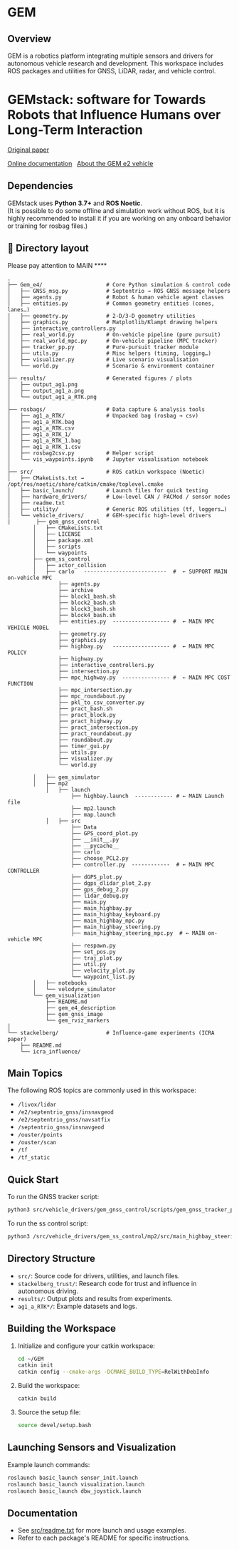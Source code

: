 # GEM

## Overview

GEM is a robotics platform integrating multiple sensors and drivers for autonomous vehicle research and development. This workspace includes ROS packages and utilities for GNSS, LiDAR, radar, and vehicle control.

# GEMstack: software for Towards Robots that Influence Humans over Long-Term Interaction

[Original paper](https://ieeexplore.ieee.org/abstract/document/10160321)

[Online documentation](https://gemstack.readthedocs.org) 
[About the GEM e2 vehicle](https://publish.illinois.edu/robotics-autonomy-resources/gem/)

## Dependencies
GEMstack uses **Python 3.7+** and **ROS Noetic**.  
(It is possible to do some offline and simulation work without ROS, but it is highly recommended to install it if you are working on any onboard behavior or training for rosbag files.)


## 📂 Directory layout
Please pay attention to MAIN ****
```text
.
├── Gem_e4/                    # Core Python simulation & control code
│   ├── GNSS_msg.py            # Septentrio → ROS GNSS message helpers
│   ├── agents.py              # Robot & human vehicle agent classes
│   ├── entities.py            # Common geometry entities (cones, lanes…)
│   ├── geometry.py            # 2-D/3-D geometry utilities
│   ├── graphics.py            # Matplotlib/Klampt drawing helpers
│   ├── interactive_controllers.py
│   ├── real_world.py          # On-vehicle pipeline (pure pursuit)
│   ├── real_world_mpc.py      # On-vehicle pipeline (MPC tracker)
│   ├── tracker_pp.py          # Pure-pursuit tracker module
│   ├── utils.py               # Misc helpers (timing, logging…)
│   ├── visualizer.py          # Live scenario visualisation
│   └── world.py               # Scenario & environment container
│
├── results/                   # Generated figures / plots
│   ├── output_ag1.png
│   ├── output_ag1_a.png
│   └── output_ag1_a_RTK.png
│
├── rosbags/                   # Data capture & analysis tools
│   ├── ag1_a_RTK/             # Unpacked bag (rosbag → csv)
│   ├── ag1_a_RTK.bag
│   ├── ag1_a_RTK.csv
│   ├── ag1_a_RTK_1/
│   ├── ag1_a_RTK_1.bag
│   ├── ag1_a_RTK_1.csv
│   ├── rosbag2csv.py          # Helper script
│   └── vis_waypoints.ipynb    # Jupyter visualisation notebook
│
├── src/                       # ROS catkin workspace (Noetic)
│   ├── CMakeLists.txt → /opt/ros/noetic/share/catkin/cmake/toplevel.cmake
│   ├── basic_launch/          # Launch files for quick testing
│   ├── hardware_drivers/      # Low-level CAN / PACMod / sensor nodes
│   ├── readme.txt
│   ├── utility/               # Generic ROS utilities (tf, loggers…)
│   └── vehicle_drivers/       # GEM-specific high-level drivers
|        ├── gem_gnss_control
        │   ├── CMakeLists.txt
        │   ├── LICENSE
        │   ├── package.xml
        │   ├── scripts
        │   └── waypoints
        ├── gem_ss_control
        │   ├── actor_collision
        │   ├── carlo   --------------------------  #  ← SUPPORT MAIN on-vehicle MPC
                ├── agents.py
                ├── archive
                ├── block1_bash.sh
                ├── block2_bash.sh
                ├── block3_bash.sh
                ├── block4_bash.sh
                ├── entities.py  ------------------ #  ← MAIN MPC VEHICLE MODEL
                ├── geometry.py
                ├── graphics.py
                ├── highbay.py   ------------------ #  ← MAIN MPC POLICY
                ├── highway.py
                ├── interactive_controllers.py
                ├── intersection.py
                ├── mpc_highway.py  --------------- #  ← MAIN MPC COST FUNCTION
                ├── mpc_intersection.py
                ├── mpc_roundabout.py
                ├── pkl_to_csv_converter.py
                ├── pract_bash.sh
                ├── pract_block.py
                ├── pract_highway.py
                ├── pract_intersection.py
                ├── pract_roundabout.py
                ├── roundabout.py
                ├── timer_gui.py
                ├── utils.py
                ├── visualizer.py
                └── world.py

        │   ├── gem_simulator
        │   ├── mp2
            │   ├── launch
                    ├── highbay.launch  ------------ # ← MAIN Launch file
                    ├── mp2.launch
                    ├── map.launch
            │   ├── src
                    ├── Data
                    ├── GPS_coord_plot.py
                    ├── __init__.py
                    ├── __pycache__
                    ├── carlo
                    ├── choose_PCL2.py
                    ├── controller.py  ------------  # ← MAIN MPC CONTROLLER
                    ├── dGPS_plot.py
                    ├── dgps_dlidar_plot_2.py
                    ├── gps_debug_2.py
                    ├── lidar_debug.py
                    ├── main.py
                    ├── main_highbay.py
                    ├── main_highbay_keyboard.py
                    ├── main_highbay_mpc.py
                    ├── main_highbay_steering.py
                    ├── main_highbay_steering_mpc.py  # ← MAIN on-vehicle MPC
                    ├── respawn.py
                    ├── set_pos.py
                    ├── traj_plot.py
                    ├── util.py
                    ├── velocity_plot.py
                    └── waypoint_list.py
        │   ├── notebooks
        │   └── velodyne_simulator 
        └── gem_visualization
            ├── README.md
            ├── gem_e4_description
            ├── gem_gnss_image
            └── gem_rviz_markers
│
└── stackelberg/               # Influence-game experiments (ICRA paper)
    ├── README.md
    └── icra_influence/

```
## Main Topics
The following ROS topics are commonly used in this workspace:
- `/livox/lidar`
- `/e2/septentrio_gnss/insnavgeod`
- `/e2/septentrio_gnss/navsatfix`
- `/septentrio_gnss/insnavgeod`
- `/ouster/points`
- `/ouster/scan`
- `/tf`
- `/tf_static`

## Quick Start

To run the GNSS tracker script:
```sh
python3 src/vehicle_drivers/gem_gnss_control/scripts/gem_gnss_tracker_pp.py
```

To run the ss control script:
```sh
python3 /src/vehicle_drivers/gem_ss_control/mp2/src/main_highbay_steering_mpc.py
```

## Directory Structure

- `src/`: Source code for drivers, utilities, and launch files.
- `stackelberg_trust/`: Research code for trust and influence in autonomous driving.
- `results/`: Output plots and results from experiments.
- `ag1_a_RTK*/`: Example datasets and logs.

## Building the Workspace

1. Initialize and configure your catkin workspace:
    ```sh
    cd ~/GEM
    catkin init
    catkin config --cmake-args -DCMAKE_BUILD_TYPE=RelWithDebInfo
    ```
2. Build the workspace:
    ```sh
    catkin build
    ```
3. Source the setup file:
    ```sh
    source devel/setup.bash
    ```

## Launching Sensors and Visualization

Example launch commands:
```sh
roslaunch basic_launch sensor_init.launch
roslaunch basic_launch visualization.launch
roslaunch basic_launch dbw_joystick.launch
```

## Documentation

- See [src/readme.txt](src/readme.txt) for more launch and usage examples.
- Refer to each package's README for specific instructions.



